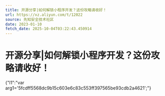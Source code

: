 ```yaml
---
title: 开源分享|如何解锁小程序开发？这份攻略请收好！
url: https://xz.aliyun.com/t/12022
source: 先知安全技术社区
date: 2023-01-10
fetch_date: 2025-10-04T03:22:43.450914
---
```


# 开源分享|如何解锁小程序开发？这份攻略请收好！

{"l1":"var arg1='5fcdff5568dc9b15c603e6c83c553ff397565be93cdb2a4621';"}